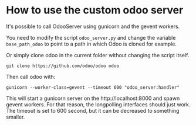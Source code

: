 How to use the custom odoo server
=================================

It's possible to call OdooServer using gunicorn and the gevent workers.

You need to modify the script `odoo_server.py` and change the variable `base_path_odoo`
to point to a path in which Odoo is cloned for example.

Or simply clone odoo in the current folder without changing the script itself.

    git clone https://github.com/odoo/odoo odoo

Then call odoo with:

    gunicorn --worker-class=gevent --timeout 600 "odoo_server:handler"

This will start a gunicorn server on the http://localhost:8000 and spawn gevent workers.  For
that reason, the longpolling interfaces should just work. The timeout is set to 600 second, but
it can be decreased to something smaller.
